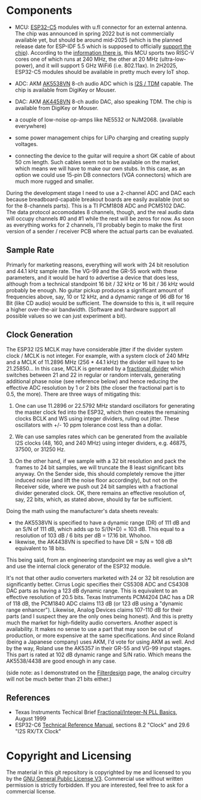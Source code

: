 # Components

  * MCU: [ESP32-C5](https://www.espressif.com/en/news/ESP32-C5) modules with u.fl connector for an external antenna. The chip was announced in spring 2022 but is not commercially available yet, but should be around mid-2025 (which is the planned release date for ESP-IDF 5.5 which is supposed to officially [support the chip](https://github.com/espressif/esp-idf/issues/14021)). According to the [information there is](https://docs.espressif.com/projects/esp-dev-kits/en/latest/esp32c5/esp32-c5-devkitc-1/user_guide.html), this MCU sports two RISC-V cores one of which runs at 240 MHz, the other at 20 MHz (ultra-low-power), and it will support 5 GHz WiFi6 (i.e. 802.11ax). In 2H2025, ESP32-C5 modules should be available in pretty much every IoT shop. 
     
  * ADC: AKM [AK5538VN](https://www.akm.com/eu/en/products/audio/audio-adc/ak5538vn/) 8-ch audio ADC which is [I2S / TDM](https://en.wikipedia.org/wiki/I%C2%B2S) capable. The chip is available from DigiKey or Mouser. 

  * DAC: AKM [AK4458VN](https://www.akm.com/eu/en/products/audio/audio-dac/ak4458vn/) 8-ch audio DAC, also speaking TDM. The chip is available from DigiKey or Mouser. 

  * a couple of low-noise op-amps like NE5532 or NJM2068. (available everywhere)

  * some power management chips for LiPo charging and creating supply voltages.

  * connecting the device to the guitar will require a short GK cable of about 50 cm length. Such cables seem not to be available on the market, which means we will have to make our own stubs. In this case, as an option we could use 15-pin DB connectors (VGA connectors) which are much more rugged and smaller. 
 
During the development stage I need to use a 2-channel ADC and DAC each because breadboard-capable breakout boards are easily available (not so for the 8-channels parts). This is a TI PCM1808 ADC and PCM5102 DAC. The data protocol accomodates 8 channels, though, and the real audio data will occupy channels #0 and #1 while the rest will be zeros for now. As soon as everything works for 2 channels, I'll probably begin to make the first version of a sender / receiver PCB where the actual parts can be evaluated. 

## Sample Rate
  
Primarly for marketing reasons, everything will work with 24 bit resolution and 44.1 kHz sample rate. The VG-99 and the GR-55 work with these parameters, and it would be hard to advertise a device that does less, although from a technical standpoint 16 bit / 32 kHz or 16 bit / 36 kHz would probably be enough. No guitar pickup produces a significant amount of frequencies above, say, 10 or 12 kHz, and a dynamic range of 96 dB for 16 Bit (like CD audio) would be sufficient. The downside to this is, it will require a higher over-the-air bandwidth. (Software and hardware support all possible values so we can just experiment a bit). 

## Clock Generation 

The ESP32 I2S MCLK may have considerable jitter if the divider system clock / MCLK is not integer. For example, with a system clock of 240 MHz and a MCLK of 11.2896 MHz (256 * 44.1 kHz) the divider will have to be 21.25850...  In this case, MCLK is generated by a [fractional divider](https://en.wikipedia.org/wiki/Dual-modulus_prescaler) which switches between 21 and 22 in regular or random intervals, generating additional phase noise (see reference below) and hence reducing the effective ADC resolution by 1 or 2 bits (the closer the fractional part is to 0.5, the more). There are three  ways of mitigating this:   
  
 1. One can use 11.2896 or 22.5792 MHz standard oscillators for generating the master clock fed into the ESP32, which then creates the remaining clocks BCLK and WS using integer dividers, ruling out jitter.  These oscillators with +/- 10 ppm tolerance cost less than a dollar.  

 2. We can use samples rates which can be generated from the available I2S clocks (48, 160, and 240 MHz) using integer dividers, e.g. 46875, 37500, or 31250 Hz.

 3. On the other hand, if we sample with a 32 bit resolution and pack the frames to 24 bit samples, we will truncate the 8 least significant bits anyway. On the Sender side, this should completely remove the jitter induced noise (and lift the noise floor accordingly), but not on the Receiver side, where we push out 24 bit samples with a fractional divider generated clock. OK, there remains an effective resolution of, say, 22 bits, which, as stated above, should by far be sufficient. 

Doing the math using the manufacturer's data sheets reveals: 

 * the AK5538VN is specified to have a dynamic range (DR) of 111 dB and an S/N of 111 dB, which adds up to S/(N+D) = 103 dB. This equal to a resolution of 103 dB / 6 bits per dB = 17.16 bit. Whohoo. 
 * likewise, the AK4438VN is specified to have DR = S/N = 108 dB equivalent to 18 bits. 

This being said, from an engineering standpoint we may as well give a sh*t and use the internal clock generator of the ESP32 module. 

It's not that other audio converters marketed with 24 or 32 bit resolution are significantly better. Cirrus Logic specifies their CS5308 ADC and CS4308 DAC parts as having a 123 dB dynamic range. This is equivalent to an effective resolution of 20.5 bits. Texas Instruments PCM4204 DAC has a DR of 118 dB, the PCM1840 ADC claims 113 dB (or 123 dB using a "dynamic range enhancer"). Likewise, Analog Devices claims 107-110 dB for their parts (and I suspect they are the only ones being honest).  And this is pretty much the market for high-fidelity audio converters. Another aspect is availability. It makes no sense to use a part that may soon be out of production, or more expensive at the same specifications. And since Roland (being a Japanese company) uses AKM, I'd vote for using AKM as well.   And by the way, Roland use the AK5357 in their GR-55 and VG-99 input stages. This part is rated at 102 dB dynamic range and S/N ratio. Which means the AK5538/4438 are good enough in any case. 
  
(side note: as I demonstrated on the [Filterdesign](Filterdesign.md) page, the analog circuitry will not be much better than 21 bits either.) 

## References 

 * Texas Instruments Techical Brief [Fractional/Integer-N PLL Basics](https://www.ti.com/lit/an/swra029/swra029.pdf), August 1999
 * ESP32-C6 [Technical Reference Manual](https://www.espressif.com/sites/default/files/documentation/esp32-c6_technical_reference_manual_en.pdf), sections 8.2 "Clock" and 29.6 "I2S RX/TX Clock"


# Copyright and Licensing

The material in this git repository is copyrighted by me and licensed to you by the [GNU General Public License V3](https://www.gnu.org/licenses/gpl-3.0.en.html). Commercial use without written permission is strictly forbidden. If you are interested, feel free to ask for a commercial license. 

